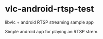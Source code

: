 # vlc-android-rtsp-test
libvlc + android RTSP streaming sample app

Simple android app for playing an RTSP strem. 


